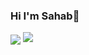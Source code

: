 

### Hi I'm Sahab👋

<img align = "center" src="https://github.com/sahab2000/sahab2000/assets/153683548/d67c3287-1e00-4669-ad60-2a144ab00f02">
<img src="	https://img.shields.io/badge/.NET-512BD4?style=for-the-badge&logo=dotnet&logoColor=white">

